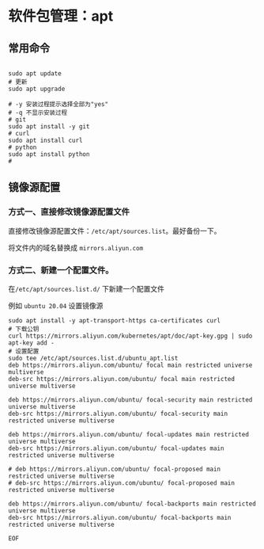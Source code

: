 # 软件包管理：apt 

## 常用命令

```shell

sudo apt update
# 更新
sudo apt upgrade

# -y 安装过程提示选择全部为"yes"
# -q 不显示安装过程
# git 
sudo apt install -y git
# curl
sudo apt install curl
# python
sudo apt install python
#

```



## 镜像源配置

### 方式一、直接修改镜像源配置文件

直接修改镜像源配置文件：`/etc/apt/sources.list`。最好备份一下。

将文件内的域名替换成 `mirrors.aliyun.com`

### 方式二、新建一个配置文件。

在`/etc/apt/sources.list.d/` 下新建一个配置文件

例如 `ubuntu 20.04` 设置镜像源

```shell
sudo apt install -y apt-transport-https ca-certificates curl
# 下载公钥
curl https://mirrors.aliyun.com/kubernetes/apt/doc/apt-key.gpg | sudo apt-key add -
# 设置配置
sudo tee /etc/apt/sources.list.d/ubuntu_apt.list
deb https://mirrors.aliyun.com/ubuntu/ focal main restricted universe multiverse
deb-src https://mirrors.aliyun.com/ubuntu/ focal main restricted universe multiverse

deb https://mirrors.aliyun.com/ubuntu/ focal-security main restricted universe multiverse
deb-src https://mirrors.aliyun.com/ubuntu/ focal-security main restricted universe multiverse

deb https://mirrors.aliyun.com/ubuntu/ focal-updates main restricted universe multiverse
deb-src https://mirrors.aliyun.com/ubuntu/ focal-updates main restricted universe multiverse

# deb https://mirrors.aliyun.com/ubuntu/ focal-proposed main restricted universe multiverse
# deb-src https://mirrors.aliyun.com/ubuntu/ focal-proposed main restricted universe multiverse

deb https://mirrors.aliyun.com/ubuntu/ focal-backports main restricted universe multiverse
deb-src https://mirrors.aliyun.com/ubuntu/ focal-backports main restricted universe multiverse

EOF
```

```shell

```

